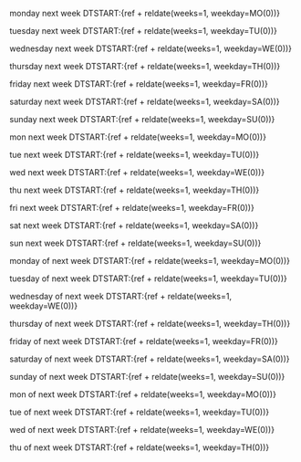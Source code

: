 monday next week
DTSTART:{ref + reldate(weeks=1, weekday=MO(0))}

tuesday next week
DTSTART:{ref + reldate(weeks=1, weekday=TU(0))}

wednesday next week
DTSTART:{ref + reldate(weeks=1, weekday=WE(0))}

thursday next week
DTSTART:{ref + reldate(weeks=1, weekday=TH(0))}

friday next week
DTSTART:{ref + reldate(weeks=1, weekday=FR(0))}

saturday next week
DTSTART:{ref + reldate(weeks=1, weekday=SA(0))}

sunday next week
DTSTART:{ref + reldate(weeks=1, weekday=SU(0))}

mon next week
DTSTART:{ref + reldate(weeks=1, weekday=MO(0))}

tue next week
DTSTART:{ref + reldate(weeks=1, weekday=TU(0))}

wed next week
DTSTART:{ref + reldate(weeks=1, weekday=WE(0))}

thu next week
DTSTART:{ref + reldate(weeks=1, weekday=TH(0))}

fri next week
DTSTART:{ref + reldate(weeks=1, weekday=FR(0))}

sat next week
DTSTART:{ref + reldate(weeks=1, weekday=SA(0))}

sun next week
DTSTART:{ref + reldate(weeks=1, weekday=SU(0))}

monday of next week
DTSTART:{ref + reldate(weeks=1, weekday=MO(0))}

tuesday of next week
DTSTART:{ref + reldate(weeks=1, weekday=TU(0))}

wednesday of next week
DTSTART:{ref + reldate(weeks=1, weekday=WE(0))}

thursday of next week
DTSTART:{ref + reldate(weeks=1, weekday=TH(0))}

friday of next week
DTSTART:{ref + reldate(weeks=1, weekday=FR(0))}

saturday of next week
DTSTART:{ref + reldate(weeks=1, weekday=SA(0))}

sunday of next week
DTSTART:{ref + reldate(weeks=1, weekday=SU(0))}

mon of next week
DTSTART:{ref + reldate(weeks=1, weekday=MO(0))}

tue of next week
DTSTART:{ref + reldate(weeks=1, weekday=TU(0))}

wed of next week
DTSTART:{ref + reldate(weeks=1, weekday=WE(0))}

thu of next week
DTSTART:{ref + reldate(weeks=1, weekday=TH(0))}
